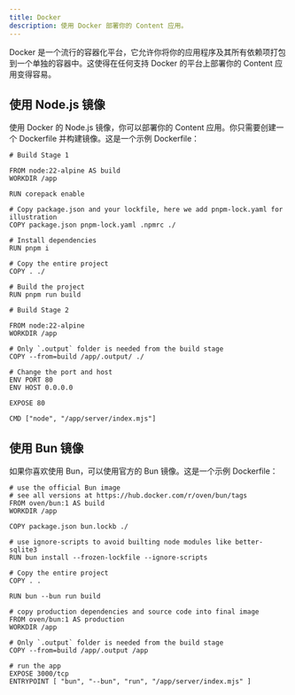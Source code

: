 ```yaml
---
title: Docker
description: 使用 Docker 部署你的 Content 应用。
---
```


Docker 是一个流行的容器化平台，它允许你将你的应用程序及其所有依赖项打包到一个单独的容器中。这使得在任何支持 Docker 的平台上部署你的 Content 应用变得容易。

## 使用 Node.js 镜像

使用 Docker 的 Node.js 镜像，你可以部署你的 Content 应用。你只需要创建一个 Dockerfile 并构建镜像。这是一个示例 Dockerfile：

```docker [Dockerfile]
# Build Stage 1

FROM node:22-alpine AS build
WORKDIR /app

RUN corepack enable

# Copy package.json and your lockfile, here we add pnpm-lock.yaml for illustration
COPY package.json pnpm-lock.yaml .npmrc ./

# Install dependencies
RUN pnpm i

# Copy the entire project
COPY . ./

# Build the project
RUN pnpm run build

# Build Stage 2

FROM node:22-alpine
WORKDIR /app

# Only `.output` folder is needed from the build stage
COPY --from=build /app/.output/ ./

# Change the port and host
ENV PORT 80
ENV HOST 0.0.0.0

EXPOSE 80

CMD ["node", "/app/server/index.mjs"]
```

## 使用 Bun 镜像

如果你喜欢使用 Bun，可以使用官方的 Bun 镜像。这是一个示例 Dockerfile：

```docker [Dockerfile]
# use the official Bun image
# see all versions at https://hub.docker.com/r/oven/bun/tags
FROM oven/bun:1 AS build
WORKDIR /app

COPY package.json bun.lockb ./

# use ignore-scripts to avoid builting node modules like better-sqlite3
RUN bun install --frozen-lockfile --ignore-scripts

# Copy the entire project
COPY . .

RUN bun --bun run build

# copy production dependencies and source code into final image
FROM oven/bun:1 AS production
WORKDIR /app

# Only `.output` folder is needed from the build stage
COPY --from=build /app/.output /app

# run the app
EXPOSE 3000/tcp
ENTRYPOINT [ "bun", "--bun", "run", "/app/server/index.mjs" ]
```
